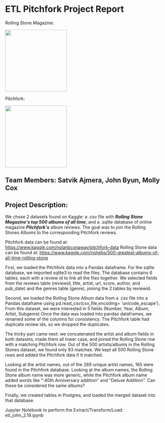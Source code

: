 # ETL Pitchfork Project Report

Rolling Stone Magazine:
<!--![Image of Rolling Stone]
(https://lh3.googleusercontent.com/proxy/zJc85AzYK0YeFmDrEAXiaSRGysj5k2SdZ5PbQl0zX_UGOh6oEjxmBpamYUrAmHDreVIYKFQLOzszyjyXQu-yFPkSydmScHv1pR54Jh-Kv0O-5M5DSJQ) -->
<img src="https://lh3.googleusercontent.com/proxy/zJc85AzYK0YeFmDrEAXiaSRGysj5k2SdZ5PbQl0zX_UGOh6oEjxmBpamYUrAmHDreVIYKFQLOzszyjyXQu-yFPkSydmScHv1pR54Jh-Kv0O-5M5DSJQ" width="200">

Pitchfork:
<!--![Image of Pitchfork](https://image.flaticon.com/icons/svg/96/96351.svg)-->
<img src="https://image.flaticon.com/icons/svg/96/96351.svg" width="200">

## Team Members:  Satvik Ajmera, John Byun, Molly Cox

## Project Description:
We chose 2 datasets found on Kaggle:  a .csv file with *__Rolling Stone Magazine's top 500 albums of all time__*, 
and a .sqlite database of online magazine *__Pitchfork's__* album reviews.  The goal was to join the Rolling Stones Albums
to the corresponding Pitchfork reviews.

Pitchfork data can be found at:  	https://www.kaggle.com/nolanbconaway/pitchfork-data
Rolling Stone data can be found at: https://www.kaggle.com/notgibs/500-greatest-albums-of-all-time-rolling-stone 

First, we loaded the Pitchfork data into a Pandas dataframe.  For the sqlite database, we imported sqlite3 to read the files.
The database contains 6 tables, each with a review id to link all the files together.  We selected fields from the
reviews table (reviewid, title, artist, url, score, author, and pub_date) and the genres table (genre), joining the 
2 tables by reviewid.

Second, we loaded the Rolling Stone Album data from a .csv file into a Pandas dataframe using pd.read_csv(csv_file,encoding= 'unicode_escape'). 
From this dataset, we were interested in 5 fields (Number, Year, Album, Artist, Subgenre)
Once the data was loaded into pandas dataframes, we renamed some of the columns for consistency. The Pitchfork table had duplicate review ids, 
so we dropped the duplicates.

The tricky part came next:  we concatenated the artist and album fields in both datasets, made them all lower case, and joined the 
Rolling Stone row with a matching Pitchfork row. Out of the 500 artists/albums in the Rolling Stones dataset, we found only 93 matches.
We kept all 500 Rolling Stone rows and added the Pitchfork data if it matched.

Looking at the artist names, out of the 289 unique artist names, 165 were found in the Pitchfork database.
Looking at the album names, the Rolling Stone album name was more generic, while the Pitchfork album name added words like 
":40th Anniversary addition" and "Deluxe Addition". Can these be considered the same albums?

Finally, we created tables in Postgres, and loaded the merged dataset into that database.

Jupyter Notebook to perform the Extract/Transform/Load:  etl_john_2.19.ipynb
